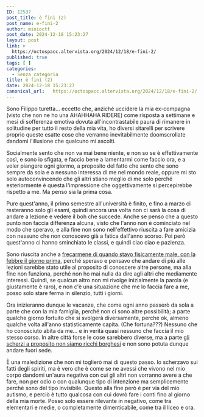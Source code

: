 ```yaml
---
ID: 12537
post_title: è finì (2)
post_name: e-fini-2
author: minioctt
post_date: 2024-12-18 15:23:27
layout: post
link: >
  https://octospacc.altervista.org/2024/12/18/e-fini-2/
published: true
tags: [ ]
categories:
  - Senza categoria
title: è finì (2)
date: 2024-12-18 15:23:27
canonical_url:   https://octospacc.altervista.org/2024/12/18/e-fini-2/
---
```

<!-- wp:paragraph -->
<p>Sono Filippo turetta... eccetto che, anziché uccidere la mia ex-compagna (visto che non ne ho una AHAHHAHA RIDERE) come risposta a settimane e mesi di sofferenza emotiva dovuta all'incontrastabile paura di rimanere in solitudine per tutto il resto della mia vita, ho diversi sitarelli per scrivere proprio queste esatte cose che verranno inevitabilmente doomscrollate dandomi l'illusione che qualcuno mi ascolti.</p>
<!-- /wp:paragraph -->

<!-- wp:paragraph -->
<p>Socialmente sento che non va mai bene niente, e non so se è effettivamente così, e sono io sfigata, e faccio bene a lamentarmi come faccio ora, e a voler piangere ogni giormo, a proposito del fatto che sento che sono sempre da sola e a nessuno interessa di me nel mondo reale, oppure mi sto solo autoconvincendo che gli altri stiano meglio di me solo perché esteriormente è questa l'impressione che oggettivamente si percepirebbe rispetto a me. Ma penso sia la prima cosa.</p>
<!-- /wp:paragraph -->

<!-- wp:paragraph -->
<p>Pure quest'anno, il primo semestre all'università è finito, e fino a marzo ci resteranno solo gli esami, quindi ancora una volta non ci sarà la cosa di andare a lezione e vedere il boh che succede. Anche se penso che a questo punto non faccia differenza alcuna, visto che l'anno non è cominciato nel modo che speravo, e alla fine non sono nell'effettivo riuscita a fare amicizia con nessuno che non conoscevo già a fatica dall'anno scorso. Poi però quest'anno ci hanno sminchiato le classi, e quindi ciao ciao e pazienza.</p>
<!-- /wp:paragraph -->

<!-- wp:paragraph -->
<p>Sono riuscita anche a <a href="/microblog-mirror/2024/10/08/la-mrocte/">frecarmene di quando stavo fisicamente male, con la febbre il giorno prima</a>, perché speravo e pensavo che andare di più alle lezioni sarebbe stato utile al proposito di conoscere altre persone, ma alla fine non funziona, perché non ho mai nulla da dire agli altri che mediamente interessi. Quindi, se qualcun altro non mi rivolge inizialmente la parola (e giustamente è raro), e non c'è una situazione che me lo faccia fare a me, posso solo stare ferma in silenzio, tutti i giorni.</p>
<!-- /wp:paragraph -->

<!-- wp:paragraph -->
<p>Ora inizieranno dunque le vacanze, che come ogni anno passerò da sola a parte che con la mia famiglia, perché non ci sono altre possibilità; a parte qualche giorno fortuito che si svolgerà diversamente, perché ok, almeno qualche volta all'anno statisticamente capita. (Che fortuna???) Nessuno che ho conosciuto abita da me... e in verità quasi nessuno che faccia il mio stesso corso. In altre città forse le cose sarebbero diverse, ma a parte <a href="/microblog-mirror/2024/12/17/cerberspacco/">gli scherzi a proposito non siamo ricchi borghesi</a> e non sono potuta dunque andare fuori sede.</p>
<!-- /wp:paragraph -->

<!-- wp:paragraph -->
<p>È una maledizione che non mi toglierò mai di questo passo. Io scherzavo sui fatti degli spiriti, ma è vero che è come se ne avessi che vivono nel mio corpo dandomi un'aura negativa con cui gli altri non vorranno avere a che fare, non per odio o con qualunque tipo di intenzione ma semplicemente perché sono del tipo invisibile. Questo alla fine però è per via del mio autismo, e perciò è tutto qualcosa con cui dovrò fare i conti fino al giorno della mia morte. Posso solo essere rilevante in negativo, come tra elementari e medie, o completamente dimenticabile, come tra il liceo e ora.</p>
<!-- /wp:paragraph -->